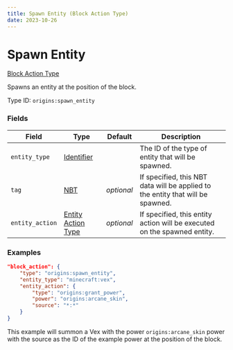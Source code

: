 ```yaml
---
title: Spawn Entity (Block Action Type)
date: 2023-10-26
---
```



#	Spawn Entity

[Block Action Type](../block_action_types.md)

Spawns an entity at the position of the block.

Type ID: `origins:spawn_entity`


###	Fields

Field | Type | Default | Description
------|------|---------|------------
`entity_type` | [Identifier](../data_types/identifier.md) | | The ID of the type of entity that will be spawned.
`tag` | [NBT](../data_types/nbt.md) | *optional* | If specified, this NBT data will be applied to the entity that will be spawned.
`entity_action` | [Entity Action Type](../entity_action_types.md) | *optional* | If specified, this entity action will be executed on the spawned entity.


###	Examples

```json
"block_action": {
	"type": "origins:spawn_entity",
	"entity_type": "minecraft:vex",
	"entity_action": {
		"type": "origins:grant_power",
		"power": "origins:arcane_skin",
		"source": "*:*"
	}
}
```

This example will summon a Vex with the power `origins:arcane_skin` power with the source as the ID of the example power at the position of the block.

